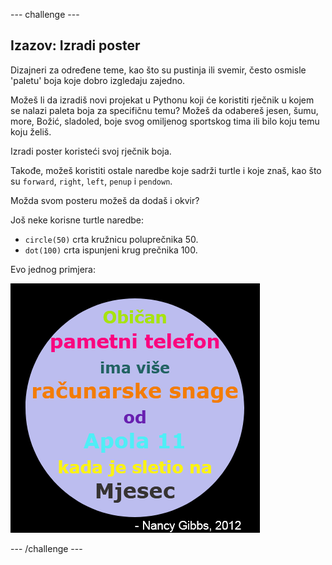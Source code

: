 \--- challenge \---

## Izazov: Izradi poster

Dizajneri za određene teme, kao što su pustinja ili svemir, često osmisle 'paletu' boja koje dobro izgledaju zajedno.

Možeš li da izradiš novi projekat u Pythonu koji će koristiti rječnik u kojem se nalazi paleta boja za specifičnu temu? Možeš da odabereš jesen, šumu, more, Božić, sladoled, boje svog omiljenog sportskog tima ili bilo koju temu koju želiš.

Izradi poster koristeći svoj rječnik boja.

Takođe, možeš koristiti ostale naredbe koje sadrži turtle i koje znaš, kao što su `forward`, `right`, `left`, `penup` i `pendown`.

Možda svom posteru možeš da dodaš i okvir?

Još neke korisne turtle naredbe:

+ `circle(50)` crta kružnicu poluprečnika 50.
+ `dot(100)` crta ispunjeni krug prečnika 100. 

Evo jednog primjera:

![screenshot](images/colourful-finished.png)

\--- /challenge \---